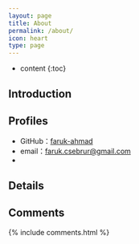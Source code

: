 ```yaml
---
layout: page
title: About
permalink: /about/
icon: heart
type: page
---
```


* content
{:toc}

## Introduction


## Profiles

* GitHub：[faruk-ahmad](https://github.com/faruk-ahmad)
* email：faruk.csebrur@gmail.com
*

## Details

## Comments

{% include comments.html %}
